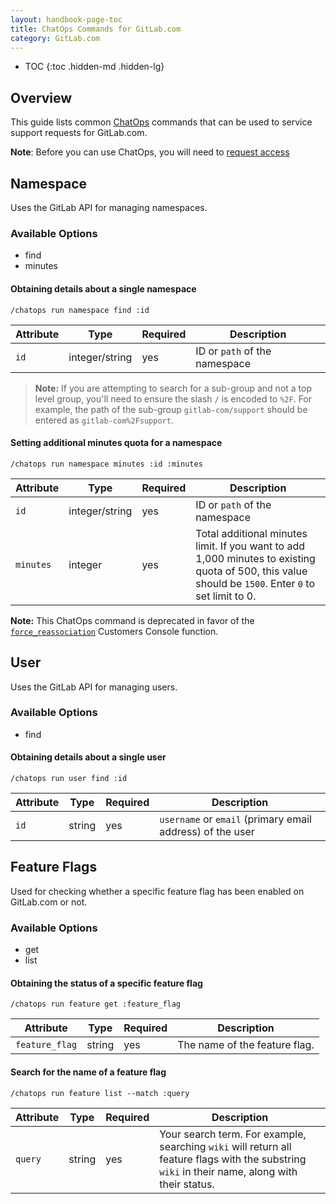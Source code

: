 ```yaml
---
layout: handbook-page-toc
title: ChatOps Commands for GitLab.com
category: GitLab.com
---
```


- TOC
{:toc .hidden-md .hidden-lg}

## Overview

This guide lists common [ChatOps](https://gitlab.com/gitlab-com/chatops/) commands that can be used to service support requests for GitLab.com.

**Note**: Before you can use ChatOps, you will need to [request access](https://docs.gitlab.com/ee/development/chatops_on_gitlabcom.html#requesting-access)

## Namespace

Uses the GitLab API for managing namespaces.

### Available Options

- find
- minutes

#### Obtaining details about a single namespace

`/chatops run namespace find :id`

| **Attribute** | **Type** | **Required** | **Description** |
| --- | --- | --- | --- |
| `id` | integer/string | yes | ID or `path` of the namespace|

> **Note:**
If you are attempting to search for a sub-group and not a top level group, you'll need to ensure the slash `/` is encoded to `%2F`. For example, the path of the sub-group `gitlab-com/support` should be entered as `gitlab-com%2Fsupport`.

#### Setting additional minutes quota for a namespace

`/chatops run namespace minutes :id :minutes`

| **Attribute** | **Type** | **Required** | **Description** |
| --- | --- | --- | --- |
| `id` | integer/string | yes | ID or `path` of the namespace|
| `minutes` | integer | yes | Total additional minutes limit. If you want to add 1,000 minutes to existing quota of 500, this value should be `1500`. Enter `0` to set limit to 0. |

**Note:** This ChatOps command is deprecated in favor of the [`force_reassociation`](../workflows/customer_console.html#force_reassociation) Customers Console function.

## User

Uses the GitLab API for managing users.

### Available Options

- find

#### Obtaining details about a single user

`/chatops run user find :id`

| **Attribute** | **Type** | **Required** | **Description** |
| --- | --- | --- | --- |
| `id` | string | yes | `username` or `email` (primary email address) of the user |

## Feature Flags

Used for checking whether a specific feature flag has been enabled on GitLab.com or not.

### Available Options

- get
- list

#### Obtaining the status of a specific feature flag

`/chatops run feature get :feature_flag`

| **Attribute** | **Type** | **Required** | **Description** |
| --- | --- | --- | --- |
| `feature_flag` | string | yes | The name of the feature flag. |

#### Search for the name of a feature flag

`/chatops run feature list --match :query`

| **Attribute** | **Type** | **Required** | **Description** |
| --- | --- | --- | --- |
| `query` | string | yes | Your search term. For example, searching `wiki` will return all feature flags with the substring `wiki` in their name, along with their status. |
